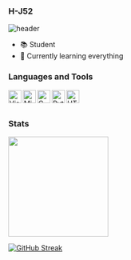 ### H-J52
![header](https://capsule-render.vercel.app/api?type=waving&height=300&color=gradient&text=Hong's%20Github&reversal=false&textBg=false&fontColor=fffffe&fontSize=50&fontAlignY=43&animation=fadeIn&rotate=0&strokeWidth=0&descAlign=50&fontAlign=75)

- 📚 Student
- 🌱 Currently learning everything

### Languages and Tools
<img align="left" alt="Visual Studio Code" width="26px" src="https://user-images.githubusercontent.com/674621/71187801-14e60a80-2280-11ea-94c9-e56576f76baf.png" />
<img align="left" alt="Microsoft Visual Studio" width="26px" src="https://upload.wikimedia.org/wikipedia/commons/thumb/5/59/Visual_Studio_Icon_2019.svg/220px-Visual_Studio_Icon_2019.svg.png" />
<img align="left" alt="C" width="26px" src="https://upload.wikimedia.org/wikipedia/commons/thumb/1/18/C_Programming_Language.svg/1200px-C_Programming_Language.svg.png" />
<img align="left" alt="Python" width="26px" src="https://upload.wikimedia.org/wikipedia/commons/thumb/c/c3/Python-logo-notext.svg/2048px-Python-logo-notext.svg.png" />
<img align="left" alt="HTML" width="26px" src="https://upload.wikimedia.org/wikipedia/commons/thumb/3/38/HTML5_Badge.svg/600px-HTML5_Badge.svg.png" />

<br />
<br />

### Stats

<a href="https://github.com/anuraghazra/convoychat">
  <img align="center" height="200" src="https://github-readme-stats.vercel.app/api/top-langs/?username=H-J52&theme=react" />
</a>

[![GitHub Streak](https://github-readme-streak-stats.H-J52.com/?user=dkssud8150&theme=tokyonight)](https://git.io/streak-stats)
